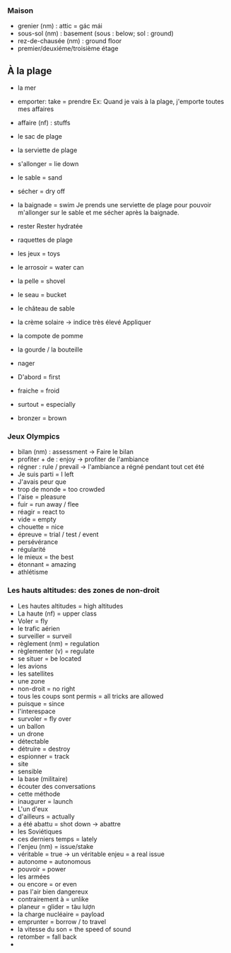 
### Maison

- grenier (nm) : attic = gác mái
- sous-sol (nm) : basement (sous : below; sol : ground)
- rez-de-chausée (nm) : ground floor 
- premier/deuxiéme/troisième étage

## À la plage

- la mer
- emporter: take = prendre 
Ex: Quand je vais à la plage, j'emporte toutes mes affaires 
- affaire (nf) : stuffs
- le sac de plage
- la serviette de plage
- s'allonger = lie down
- le sable = sand 
- sécher = dry off 
- la baignade = swim 
Je prends une serviette de plage pour pouvoir m'allonger sur le sable et me sécher après la baignade.

- rester 
Rester hydratée 
- raquettes de plage
- les jeux = toys 
- le arrosoir = water can
- la pelle = shovel
- le seau = bucket
- le château de sable
- la crème solaire -> indice très élevé
Appliquer 
- la compote de pomme
- la gourde / la bouteille 
- nager 
- D'abord = first
- fraiche = froid
- surtout = especially
- bronzer = brown 

### Jeux Olympics

- bilan (nm) : assessment
-> Faire le bilan 
- profiter + de : enjoy
-> profiter de l'ambiance 
- régner : rule / prevail
-> l'ambiance a régné pendant tout cet été
- Je suis parti = I left
- J'avais peur que 
- trop de monde = too crowded
- l'aise = pleasure
- fuir = run away / flee
- réagir = react to 
- vide = empty
- chouette = nice 
- épreuve = trial / test / event
- persévérance 
- régularité
- le mieux = the best
- étonnant = amazing
- athlétisme 

### Les hauts altitudes: des zones de non-droit

- Les hautes altitudes = high altitudes 
- La haute (nf) = upper class
- Voler = fly
- le trafic aérien 
- surveiller = surveil
- règlement (nm) = regulation
- règlementer (v) = regulate
- se situer = be located 
- les avions 
- les satellites 
- une zone 
- non-droit = no right 
- tous les coups sont permis = all tricks are allowed 
- puisque = since 
- l'interespace 
- survoler = fly over 
- un ballon
- un drone 
- détectable 
- détruire = destroy
- espionner = track 
- site
- sensible 
- la base (militaire)
- écouter des conversations
- cette méthode 
- inaugurer = launch
- L'un d'eux
- d'ailleurs = actually
- a été abattu = shot down 
-> abattre 
- les Soviétiques 
- ces derniers temps = lately
- l'enjeu (nm) = issue/stake 
- véritable = true
-> un véritable enjeu = a real issue 
- autonome = autonomous 
- pouvoir = power 
- les armées 
- ou encore = or even 
- pas l'air bien dangereux
- contrairement à = unlike 
- planeur = glider = tàu lượn
- la charge nucléaire = payload
- emprunter = borrow / to travel
- la vitesse du son = the speed of sound
- retomber = fall back
- 

